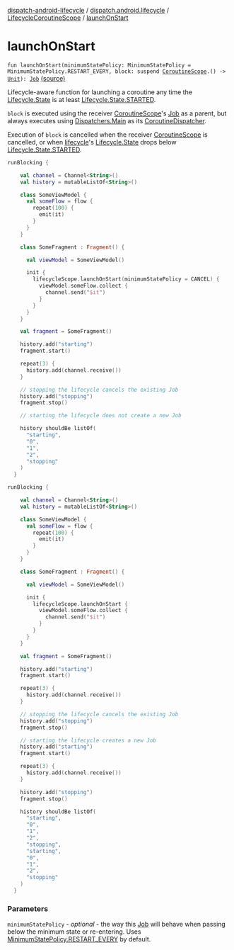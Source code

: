 [dispatch-android-lifecycle](../../index.md) / [dispatch.android.lifecycle](../index.md) / [LifecycleCoroutineScope](index.md) / [launchOnStart](./launch-on-start.md)

# launchOnStart

`fun launchOnStart(minimumStatePolicy: MinimumStatePolicy = MinimumStatePolicy.RESTART_EVERY, block: suspend `[`CoroutineScope`](https://kotlin.github.io/kotlinx.coroutines/kotlinx-coroutines-core/kotlinx.coroutines/-coroutine-scope/index.html)`.() -> `[`Unit`](https://kotlinlang.org/api/latest/jvm/stdlib/kotlin/-unit/index.html)`): `[`Job`](https://kotlin.github.io/kotlinx.coroutines/kotlinx-coroutines-core/kotlinx.coroutines/-job/index.html) [(source)](https://github.com/RBusarow/Dispatch/tree/master/dispatch-android-lifecycle/src/main/java/dispatch/android/lifecycle/LifecycleCoroutineScope.kt#L102)

Lifecycle-aware function for launching a coroutine any time the [Lifecycle.State](https://developer.android.com/reference/androidx/androidx/lifecycle/Lifecycle/State.html)
is at least [Lifecycle.State.STARTED](https://developer.android.com/reference/androidx/androidx/lifecycle/Lifecycle/State.html#STARTED).

`block` is executed using the receiver [CoroutineScope](https://kotlin.github.io/kotlinx.coroutines/kotlinx-coroutines-core/kotlinx.coroutines/-coroutine-scope/index.html)'s [Job](https://kotlin.github.io/kotlinx.coroutines/kotlinx-coroutines-core/kotlinx.coroutines/-job/index.html) as a parent,
but always executes using [Dispatchers.Main](https://kotlin.github.io/kotlinx.coroutines/kotlinx-coroutines-core/kotlinx.coroutines/-dispatchers/-main.html) as its [CoroutineDispatcher](https://kotlin.github.io/kotlinx.coroutines/kotlinx-coroutines-core/kotlinx.coroutines/-coroutine-dispatcher/index.html).

Execution of `block` is cancelled when the receiver [CoroutineScope](https://kotlin.github.io/kotlinx.coroutines/kotlinx-coroutines-core/kotlinx.coroutines/-coroutine-scope/index.html) is cancelled,
or when [lifecycle](lifecycle.md)'s [Lifecycle.State](https://developer.android.com/reference/androidx/androidx/lifecycle/Lifecycle/State.html) drops below [Lifecycle.State.STARTED](https://developer.android.com/reference/androidx/androidx/lifecycle/Lifecycle/State.html#STARTED).

``` kotlin
runBlocking {

    val channel = Channel<String>()
    val history = mutableListOf<String>()

    class SomeViewModel {
      val someFlow = flow {
        repeat(100) {
          emit(it)
        }
      }
    }

    class SomeFragment : Fragment() {

      val viewModel = SomeViewModel()

      init {
        lifecycleScope.launchOnStart(minimumStatePolicy = CANCEL) {
          viewModel.someFlow.collect {
            channel.send("$it")
          }
        }
      }
    }

    val fragment = SomeFragment()

    history.add("starting")
    fragment.start()

    repeat(3) {
      history.add(channel.receive())
    }

    // stopping the lifecycle cancels the existing Job
    history.add("stopping")
    fragment.stop()

    // starting the lifecycle does not create a new Job

    history shouldBe listOf(
      "starting",
      "0",
      "1",
      "2",
      "stopping"
    )
  }
```

``` kotlin
runBlocking {

    val channel = Channel<String>()
    val history = mutableListOf<String>()

    class SomeViewModel {
      val someFlow = flow {
        repeat(100) {
          emit(it)
        }
      }
    }

    class SomeFragment : Fragment() {

      val viewModel = SomeViewModel()

      init {
        lifecycleScope.launchOnStart {
          viewModel.someFlow.collect {
            channel.send("$it")
          }
        }
      }
    }

    val fragment = SomeFragment()

    history.add("starting")
    fragment.start()

    repeat(3) {
      history.add(channel.receive())
    }

    // stopping the lifecycle cancels the existing Job
    history.add("stopping")
    fragment.stop()

    // starting the lifecycle creates a new Job
    history.add("starting")
    fragment.start()

    repeat(3) {
      history.add(channel.receive())
    }

    history.add("stopping")
    fragment.stop()

    history shouldBe listOf(
      "starting",
      "0",
      "1",
      "2",
      "stopping",
      "starting",
      "0",
      "1",
      "2",
      "stopping"
    )
  }
```

### Parameters

`minimumStatePolicy` - *optional* - the way this [Job](https://kotlin.github.io/kotlinx.coroutines/kotlinx-coroutines-core/kotlinx.coroutines/-job/index.html) will behave when passing below the minimum
state or re-entering.  Uses [MinimumStatePolicy.RESTART_EVERY](-minimum-state-policy/-r-e-s-t-a-r-t_-e-v-e-r-y.md) by default.